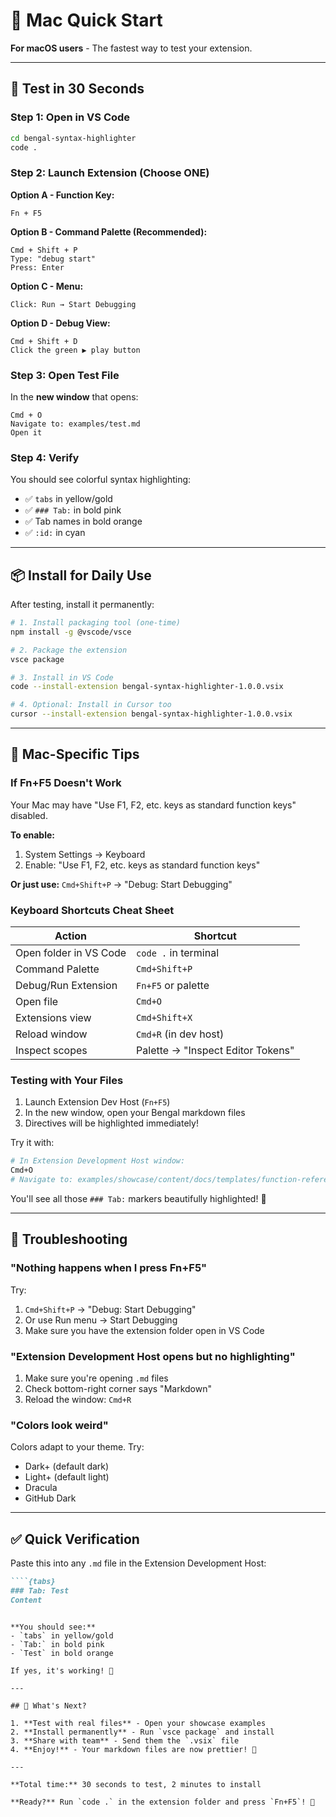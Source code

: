 # 🍎 Mac Quick Start

**For macOS users** - The fastest way to test your extension.

---

## 🚀 Test in 30 Seconds

### Step 1: Open in VS Code
```bash
cd bengal-syntax-highlighter
code .
```

### Step 2: Launch Extension (Choose ONE)

**Option A - Function Key:**
```
Fn + F5
```

**Option B - Command Palette (Recommended):**
```
Cmd + Shift + P
Type: "debug start"
Press: Enter
```

**Option C - Menu:**
```
Click: Run → Start Debugging
```

**Option D - Debug View:**
```
Cmd + Shift + D
Click the green ▶️ play button
```

### Step 3: Open Test File

In the **new window** that opens:
```
Cmd + O
Navigate to: examples/test.md
Open it
```

### Step 4: Verify

You should see colorful syntax highlighting:
- ✅ `tabs` in yellow/gold
- ✅ `### Tab:` in bold pink
- ✅ Tab names in bold orange
- ✅ `:id:` in cyan

---

## 📦 Install for Daily Use

After testing, install it permanently:

```bash
# 1. Install packaging tool (one-time)
npm install -g @vscode/vsce

# 2. Package the extension
vsce package

# 3. Install in VS Code
code --install-extension bengal-syntax-highlighter-1.0.0.vsix

# 4. Optional: Install in Cursor too
cursor --install-extension bengal-syntax-highlighter-1.0.0.vsix
```

---

## 🍎 Mac-Specific Tips

### If Fn+F5 Doesn't Work

Your Mac may have "Use F1, F2, etc. keys as standard function keys" disabled.

**To enable:**
1. System Settings → Keyboard
2. Enable: "Use F1, F2, etc. keys as standard function keys"

**Or just use:** `Cmd+Shift+P` → "Debug: Start Debugging"

### Keyboard Shortcuts Cheat Sheet

| Action | Shortcut |
|--------|----------|
| Open folder in VS Code | `code .` in terminal |
| Command Palette | `Cmd+Shift+P` |
| Debug/Run Extension | `Fn+F5` or palette |
| Open file | `Cmd+O` |
| Extensions view | `Cmd+Shift+X` |
| Reload window | `Cmd+R` (in dev host) |
| Inspect scopes | Palette → "Inspect Editor Tokens" |

### Testing with Your Files

1. Launch Extension Dev Host (`Fn+F5`)
2. In the new window, open your Bengal markdown files
3. Directives will be highlighted immediately!

Try it with:
```bash
# In Extension Development Host window:
Cmd+O
# Navigate to: examples/showcase/content/docs/templates/function-reference/collections.md
```

You'll see all those `### Tab:` markers beautifully highlighted! 🎨

---

## 🐛 Troubleshooting

### "Nothing happens when I press Fn+F5"

Try:
1. `Cmd+Shift+P` → "Debug: Start Debugging"
2. Or use Run menu → Start Debugging
3. Make sure you have the extension folder open in VS Code

### "Extension Development Host opens but no highlighting"

1. Make sure you're opening `.md` files
2. Check bottom-right corner says "Markdown"
3. Reload the window: `Cmd+R`

### "Colors look weird"

Colors adapt to your theme. Try:
- Dark+ (default dark)
- Light+ (default light)
- Dracula
- GitHub Dark

---

## ✅ Quick Verification

Paste this into any `.md` file in the Extension Development Host:

```markdown
````{tabs}
### Tab: Test
Content
````
```

**You should see:**
- `tabs` in yellow/gold
- `Tab:` in bold pink
- `Test` in bold orange

If yes, it's working! 🎉

---

## 🎯 What's Next?

1. **Test with real files** - Open your showcase examples
2. **Install permanently** - Run `vsce package` and install
3. **Share with team** - Send them the `.vsix` file
4. **Enjoy!** - Your markdown files are now prettier! 🎨

---

**Total time:** 30 seconds to test, 2 minutes to install

**Ready?** Run `code .` in the extension folder and press `Fn+F5`! 🚀
